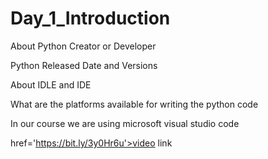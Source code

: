 # Day_1_Introduction

About Python Creator or Developer<br>

Python Released Date and Versions<br>

About IDLE and IDE<br>

What are the platforms available for writing the python code<br>

In our course we are using microsoft visual studio code<br>

<a> href='https://bit.ly/3y0Hr6u'>video link</a>
